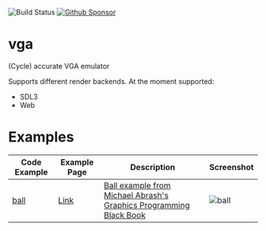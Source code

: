 ![Build Status](https://github.com/Ragnaroek/vga/actions/workflows/rust.yml/badge.svg)
[![Github Sponsor](https://img.shields.io/static/v1?label=Sponsor&message=%E2%9D%A4&logo=GitHub&link=https://github.com/sponsors/Ragnaroek)](https://github.com/sponsors/Ragnaroek)

# vga
(Cycle) accurate VGA emulator

Supports different render backends. At the moment supported:
* SDL3
* Web

# Examples

| Code Example                 | Example Page | Description     | Screenshot     |
|----------------------|-----------|-----------------|----------------|
|[ball](examples/ball) | [Link](https://ragnaroek.github.io/vga-emu/examples/ball/)    |[Ball example from Michael Abrash's Graphics Programming Black Book](https://github.com/jagregory/abrash-black-book/blob/master/src/chapter-23.md)                                         |![ball](https://ragnaroek.github.io/vga-emu/examples/ball/example.png)              |
